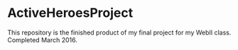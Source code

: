 # ActiveHeroesProject
This repository is the finished product of my final project for my WebII class. Completed March 2016.
